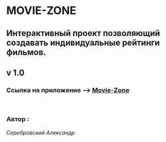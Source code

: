 # MOVIE-ZONE

## Интерактивный проект позволяющий создавать индивидуальные рейтинги фильмов.

## v 1.0

### Ссылка на приложение --> [Movie-Zone](https://movie-zone.ru)

<br>

### Автор :

_Серебровский Александр_
